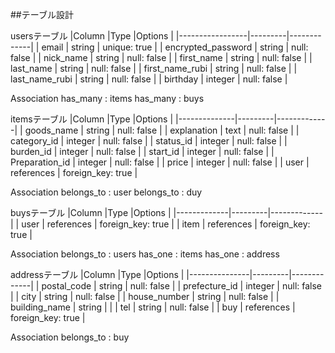 ##テーブル設計

  usersテーブル
|Column           |Type     |Options      |
|-----------------|---------|-------------|
| email           | string  | unique: true |
| encrypted_password        | string  | null: false |
| nick_name       | string  | null: false |
| first_name      | string  | null: false |
| last_name       | string  | null: false |
| first_name_rubi | string  | null: false |
| last_name_rubi  | string  | null: false |
| birthday        | integer | null: false |


  Association
  has_many : items
  has_many : buys

  itemsテーブル
|Column        |Type     |Options      |
|--------------|---------|-------------|
| goods_name     | string  | null: false |
| explanation  | text    | null: false |
| category_id    | integer  | null: false |
| status_id      | integer  | null: false |
| burden_id      | integer  | null: false |
| start_id       | integer  | null: false |
| Preparation_id | integer | null: false |
| price        | integer | null: false |
| user         | references | foreign_key: true |

  Association
  belongs_to : user
  belongs_to : duy

  buysテーブル
|Column       |Type     |Options      |
|-------------|---------|-------------|
| user        | references | foreign_key: true |
| item        | references | foreign_key: true |

  Association
  belongs_to : users
  has_one : items
  has_one : address

  addressテーブル
|Column         |Type     |Options      |
|---------------|---------|-------------|
| postal_code   | string | null: false |
| prefecture_id    | integer  | null: false |
| city          | string  | null: false |
| house_number  | string  | null: false |
| building_name | string  |             |
| tel           | string  | null: false |
| buy           | references | foreign_key: true |

  Association
  belongs_to : buy
